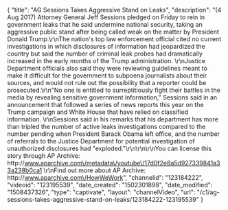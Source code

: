 {
    "title": "AG Sessions Takes Aggressive Stand on Leaks",
    "description": "(4 Aug 2017) Attorney General Jeff Sessions pledged on Friday to rein in government leaks that he said undermine national security, taking an aggressive public stand after being called weak on the matter by President Donald Trump.\r\nThe nation's top law enforcement official cited no current investigations in which disclosures of information had jeopardized the country but said the number of criminal leak probes had dramatically increased in the early months of the Trump administration. \r\nJustice Department officials also said they were reviewing guidelines meant to make it difficult for the government to subpoena journalists about their sources, and would not rule out the possibility that a reporter could be prosecuted.\r\n\"No one is entitled to surreptitiously fight their battles in the media by revealing sensitive government information,\" Sessions said in an announcement that followed a series of news reports this year on the Trump campaign and White House that have relied on classified information. \r\nSessions said in his remarks that his department has more than tripled the number of active leaks investigations compared to the number pending when President Barack Obama left office, and the number of referrals to the Justice Department for potential investigation of unauthorized disclosures had \"exploded.\"\r\n\r\n\r\nYou can license this story through AP Archive: http:\/\/www.aparchive.com\/metadata\/youtube\/17d0f2e8a5d927339841a33a238b0ca1 \r\nFind out more about AP Archive: http:\/\/www.aparchive.com\/HowWeWork",
    "channelid": "123184222",
    "videoid": "123195539",
    "date_created": "1502301898",
    "date_modified": "1508437326",
    "type": "captivate",
    "layout": "channelVideo",
    "url": "\/c1\/ag-sessions-takes-aggressive-stand-on-leaks\/123184222-123195539"
}
